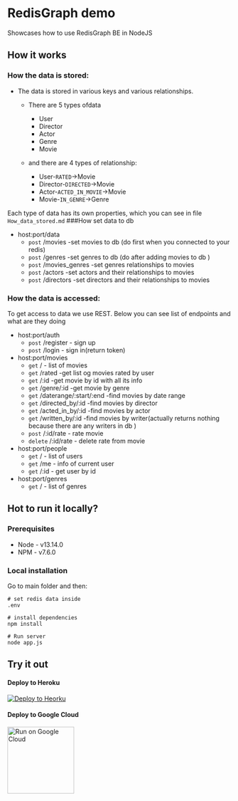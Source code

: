 # RedisGraph demo

Showcases how to use RedisGraph BE in NodeJS

## How it works
### How the data is stored:

* The data is stored in various keys and various relationships.
    * There are 5 types ofdata
        * User
        * Director
        * Actor
        * Genre
        * Movie
        
    * and there are 4 types of relationship:
        * User-`RATED`->Movie
        * Director-`DIRECTED`->Movie
        * Actor-`ACTED_IN_MOVIE`->Movie
        * Movie-`IN_GENRE`->Genre
        
   
Each type of data has its own properties, which you can see in file `How_data_stored.md`
###How set data to db
* host:port/data
    * `post` /movies -set movies to db (do first when you connected to your redis)   
    * `post` /genres -set genres to db (do after adding movies to db )   
    * `post` /movies_genres -set genres relationships to movies    
    * `post` /actors -set actors and their relationships to movies     
    * `post` /directors -set directors and their relationships to movies   
### How the data is accessed:
To get access to data we use REST. 
Below you can see list of endpoints and what are they doing
* host:port/auth
    * `post` /register - sign up
    * `post` /login - sign in(return token)
* host:port/movies
    * `get` / - list of movies
    * `get` /rated -get list og movies rated by user
    * `get` /:id -get movie by id with all its info 
    * `get` /genre/:id -get movie by genre
    * `get` /daterange/:start/:end -find movies by date range
    * `get` /directed_by/:id -find movies by director
    * `get` /acted_in_by/:id -find movies by actor
    * `get` /written_by/:id -find movies by writer(actually returns nothing because there are any writers in db )
    * `post` /:id/rate - rate movie
    * `delete` /:id/rate - delete rate from movie
* host:port/people
    * `get` / - list of users
    * `get` /me - info of current user
    * `get` /:id - get user by id
* host:port/genres
    * `get` / - list of genres
 

## Hot to run it locally?

### Prerequisites

- Node - v13.14.0
- NPM - v7.6.0

### Local installation

Go to main folder and then:

```
# set redis data inside
.env

# install dependencies
npm install

# Run server
node app.js
```

## Try it out

#### Deploy to Heroku

<p>
    <a href="https://heroku.com/deploy" target="_blank">
        <img src="https://www.herokucdn.com/deploy/button.svg" alt="Deploy to Heorku" />
    </a>
</p>

#### Deploy to Google Cloud

<p>
    <a href="https://deploy.cloud.run" target="_blank">
        <img src="https://deploy.cloud.run/button.svg" alt="Run on Google Cloud" width="150px"/>
    </a>
</p>
